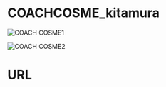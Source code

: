 # COACHCOSME_kitamura



![COACH COSME1](https://user-images.githubusercontent.com/89112624/151918982-c0675566-66d4-4793-b02f-b7994f49b427.png)

![COACH COSME2](https://user-images.githubusercontent.com/89112624/151918758-04db98c2-975f-416f-ad50-432d56aad215.png)


# URL

